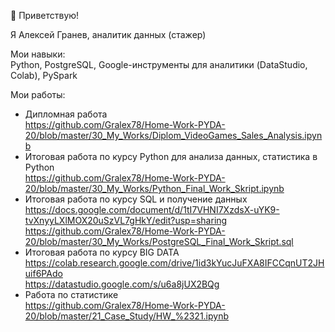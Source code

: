 👋 Приветствую!  

Я Алексей Гранев, аналитик данных (стажер)  

Мои навыки:  
Python, PostgreSQL, Google-инструменты для аналитики (DataStudio, Colab), PySpark

Мои работы:

- Дипломная работа  
  https://github.com/Gralex78/Home-Work-PYDA-20/blob/master/30_My_Works/Diplom_VideoGames_Sales_Analysis.ipynb  
- Итоговая работа по курсу Python для анализа данных, статистика в Python  
  https://github.com/Gralex78/Home-Work-PYDA-20/blob/master/30_My_Works/Python_Final_Work_Skript.ipynb    
- Итоговая работа по курсу SQL и получение данных  
  https://docs.google.com/document/d/1tI7VHNI7XzdsX-uYK9-tvXnyyLXlMOX20uSzVL7gHkY/edit?usp=sharing  
  https://github.com/Gralex78/Home-Work-PYDA-20/blob/master/30_My_Works/PostgreSQL_Final_Work_Skript.sql  
- Итоговая работа по курсу BIG DATA  
  https://colab.research.google.com/drive/1id3kYucJuFXA8IFCCqnUT2JHuif6PAdo  
  https://datastudio.google.com/s/u6a8jUX2BQg 
- Работа по статистике  
  https://github.com/Gralex78/Home-Work-PYDA-20/blob/master/21_Case_Study/HW_%2321.ipynb  
  



<!---
Gralex78/Gralex78 is a ✨ special ✨ repository because its `README.md` (this file) appears on your GitHub profile.
You can click the Preview link to take a look at your changes.
--->
